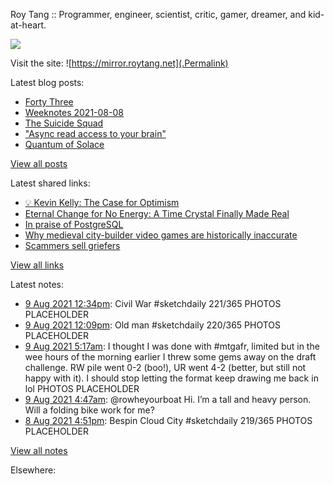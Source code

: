 Roy Tang :: Programmer, engineer, scientist, critic, gamer, dreamer, and kid-at-heart.

![](https://roytang.net/img/profile.jpg)

Visit the site: ![https://mirror.roytang.net](.Permalink)

Latest blog posts:
    

- [Forty Three](https://mirror.roytang.net/2021/08/forty-three/)
- [Weeknotes 2021-08-08](https://mirror.roytang.net/2021/08/weeknotes-2021-08-08/)
- [The Suicide Squad](https://mirror.roytang.net/2021/08/the-suicide-squad/)
- [&#34;Async read access to your brain&#34;](https://mirror.roytang.net/2021/08/async-read-access-to-your-brain/)
- [Quantum of Solace](https://mirror.roytang.net/2021/08/quantum-of-solace/)

[View all posts](https://mirror.roytang.net/blog)

Latest shared links:
    

- [💡 Kevin Kelly: The Case for Optimism](https://mirror.roytang.net/2021/08/kevin-kelly-the-case-for-optimism/)
- [Eternal Change for No Energy: A Time Crystal Finally Made Real](https://mirror.roytang.net/2021/08/eternal-change-for-no-energy-a-time-crystal-finally-made-real/)
- [In praise of PostgreSQL](https://mirror.roytang.net/2021/08/in-praise-of-postgresql/)
- [Why medieval city-builder video games are historically inaccurate](https://mirror.roytang.net/2021/08/why-medieval-city-builder-video-games-are-historically-inaccurate/)
- [Scammers sell griefers](https://mirror.roytang.net/2021/08/0ef548f1624894edda4350ba01704d4f/)

[View all links](https://mirror.roytang.net/links)

Latest notes:
    

- [9 Aug 2021 12:34pm](https://mirror.roytang.net/2021/08/1424710746819203074/): Civil War #sketchdaily 221/365
PHOTOS PLACEHOLDER 
- [9 Aug 2021 12:09pm](https://mirror.roytang.net/2021/08/1424704446626414595/): Old man #sketchdaily 220/365
PHOTOS PLACEHOLDER 
- [9 Aug 2021 5:17am](https://mirror.roytang.net/2021/08/1424600789809463299/): I thought I was done with #mtgafr, limited but in the wee hours of the morning earlier I threw some gems away on the draft challenge. RW pile went 0-2 (boo!), UR went 4-2 (better, but still not happy with it). I should stop letting the format keep drawing me back in lol
PHOTOS PLACEHOLDER 
- [9 Aug 2021 4:47am](https://mirror.roytang.net/2021/08/1424593218046287873/): @rowheyourboat Hi. I&rsquo;m a tall and heavy person. Will a folding bike work for me?
- [8 Aug 2021 4:51pm](https://mirror.roytang.net/2021/08/1424412880116453377/): Bespin Cloud City #sketchdaily 219/365
PHOTOS PLACEHOLDER 

[View all notes](https://mirror.roytang.net/notes)

Elsewhere:
